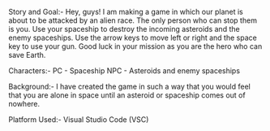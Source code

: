 Story and Goal:-
Hey, guys! I am making a game in which our planet is about to be attacked by an alien race. The only person who can stop them is you. Use your spaceship to destroy the incoming asteroids and the enemy spaceships. Use the arrow keys to move left or right and the space key to use your gun. Good luck in your mission as you are the hero who can save Earth.

Characters:-
PC - Spaceship
NPC - Asteroids and enemy spaceships

Background:-
I have created the game in such a way that you would feel that you are alone in space until an asteroid or spaceship comes out of nowhere.

Platform Used:-
Visual Studio Code (VSC)